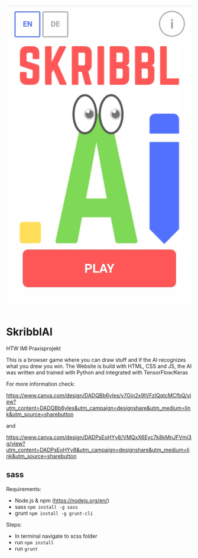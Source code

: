 ![alt text](11.jpg)

# SkribblAI
HTW IMI Praxisprojekt

This is a browser game where you can draw stuff and if the AI recognizes what you drew you win.
The Website is build with HTML, CSS and JS, the AI was written and trained with Python and integrated with TensorFlow/Keras

For more information check:

https://www.canva.com/design/DADQBb6yIes/y7Gjn2x9IVFzlQqtcMCfbQ/view?utm_content=DADQBb6yIes&utm_campaign=designshare&utm_medium=link&utm_source=sharebutton

and

https://www.canva.com/design/DADPsEoHYy8/VMQxX6Eyc7k8kMnJFVmi3g/view?utm_content=DADPsEoHYy8&utm_campaign=designshare&utm_medium=link&utm_source=sharebutton

## sass

Requirements:
- Node.js & npm (https://nodejs.org/en/)
- sass ```npm install -g sass```
- grunt ```npm install -g grunt-cli```

Steps:
- In terminal navigate to scss folder
- run ```npm install```
- run ```grunt```

